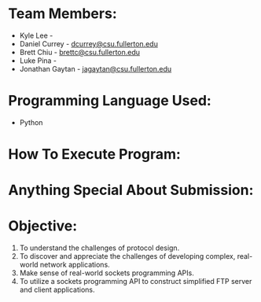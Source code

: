 # Team Members:
- Kyle Lee -
- Daniel Currey - dcurrey@csu.fullerton.edu
- Brett Chiu - brettc@csu.fullerton.edu
- Luke Pina -
- Jonathan Gaytan - jagaytan@csu.fullerton.edu

# Programming Language Used:
- Python

# How To Execute Program:

# Anything Special About Submission:

# Objective:
1. To understand the challenges of protocol design.
2. To discover and appreciate the challenges of developing complex, real-world network applications.
3. Make sense of real-world sockets programming APIs.
4. To utilize a sockets programming API to construct simplified FTP server and client applications.

